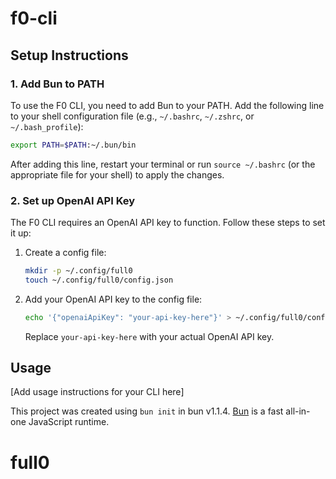 # f0-cli

## Setup Instructions

### 1. Add Bun to PATH

To use the F0 CLI, you need to add Bun to your PATH. Add the following line to your shell configuration file (e.g., `~/.bashrc`, `~/.zshrc`, or `~/.bash_profile`):

```bash
export PATH=$PATH:~/.bun/bin
```

After adding this line, restart your terminal or run `source ~/.bashrc` (or the appropriate file for your shell) to apply the changes.

### 2. Set up OpenAI API Key

The F0 CLI requires an OpenAI API key to function. Follow these steps to set it up:

1. Create a config file:
   ```bash
   mkdir -p ~/.config/full0
   touch ~/.config/full0/config.json
   ```

2. Add your OpenAI API key to the config file:
   ```bash
   echo '{"openaiApiKey": "your-api-key-here"}' > ~/.config/full0/config.json
   ```

   Replace `your-api-key-here` with your actual OpenAI API key.

## Usage

[Add usage instructions for your CLI here]


This project was created using `bun init` in bun v1.1.4. [Bun](https://bun.sh) is a fast all-in-one JavaScript runtime.

# full0
